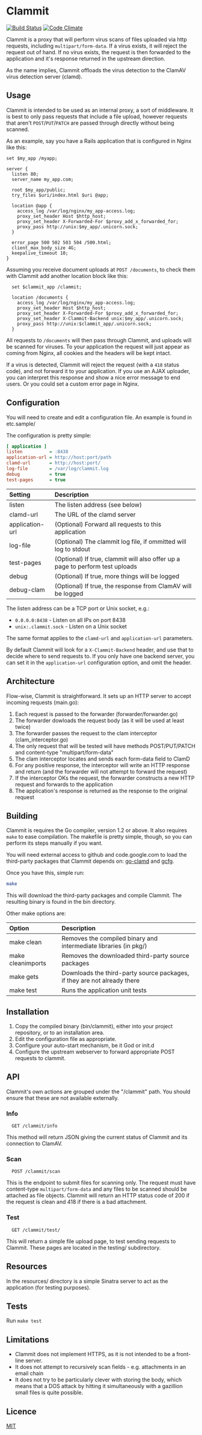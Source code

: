 # Clammit

[![Build Status](https://travis-ci.org/ifad/clammit.svg)](https://travis-ci.org/ifad/clammit)
[![Code Climate](https://codeclimate.com/github/ifad/clammit/badges/gpa.svg)](https://codeclimate.com/github/ifad/clammit)

Clammit is a proxy that will perform virus scans of files uploaded via http requests,
including `multipart/form-data`.  If a virus exists, it will reject the request out of
hand. If no virus exists, the request is then forwarded to the application and
it's response returned in the upstream direction.

As the name implies, Clammit offloads the virus detection to the ClamAV virus
detection server (clamd).

## Usage

Clammit is intended to be used as an internal proxy, a sort of middleware. It
is best to only pass requests that include a file upload, however requests that
aren't `POST`/`PUT`/`PATCH` are passed through directly without being scanned.

As an example, say you have a Rails application that is configured in Nginx
like this:

```nginx
set $my_app /myapp;

server {
  listen 80;
  server_name my_app.com;

  root $my_app/public;
  try_files $uri/index.html $uri @app;

  location @app {
    access_log /var/log/nginx/my_app-access.log;
    proxy_set_header Host $http_host;
    proxy_set_header X-Forwarded-For $proxy_add_x_forwarded_for;
    proxy_pass http://unix:$my_app/.unicorn.sock;
  }

  error_page 500 502 503 504 /500.html;
  client_max_body_size 4G;
  keepalive_timeout 10;
}
```

Assuming you receive document uploads at `POST /documents`, to check them with
Clammit add another location block like this:

```nginx
  set $clammit_app /clammit;

  location /documents {
    access_log /var/log/nginx/my_app-access.log;
    proxy_set_header Host $http_host;
    proxy_set_header X-Forwarded-For $proxy_add_x_forwarded_for;
    proxy_set_header X-Clammit-Backend unix:$my_app/.unicorn.sock;
    proxy_pass http://unix:$clammit_app/.unicorn.sock;
  }
```

All requests to `/documents` will then pass through Clammit, and uploads will
be scanned for viruses. To your application the request will just appear as
coming from Nginx, all cookies and the headers will be kept intact.

If a virus is detected, Clammit will reject the request (with a `418` status
code), and not forward it to your application. If you use an AJAX uploader, you
can interpret this response and show a nice error message to end users. Or you
could set a custom error page in Nginx.

## Configuration

You will need to create and edit a configuration file. An example is found in etc.sample/

The configuration is pretty simple:

```ini
[ application ]
listen          = :8438
application-url = http://host:port/path
clamd-url       = http://host:port/
log-file        = /var/log/clammit.log
debug           = true
test-pages      = true
```

Setting         | Description
:---------------| :-----------------------------------------------------------------------------
listen          | The listen address (see below)
clamd-url       | The URL of the clamd server
application-url | (Optional) Forward all requests to this application
log-file        | (Optional) The clammit log file, if ommitted will log to stdout
test-pages      | (Optional) If true, clammit will also offer up a page to perform test uploads
debug           | (Optional) If true, more things will be logged
debug-clam      | (Optional) If true, the response from ClamAV will be logged

The listen address can be a TCP port or Unix socket, e.g.:

* `0.0.0.0:8438`       - Listen on all IPs on port 8438
* `unix:.clammit.sock` - Listen on a Unix socket

The same format applies to the `clamd-url` and `application-url` parameters.

By default Clammit will look for a `X-Clammit-Backend` header, and use that to
decide where to send requests to. If you only have one backend server, you can
set it in the `application-url` configuration option, and omit the header.

## Architecture

Flow-wise, Clammit is straightforward. It sets up an HTTP server to accept
incoming requests (main.go):

1. Each request is passed to the forwarder (forwarder/forwarder.go)
2. The forwarder dowloads the request body (as it will be used at least twice)
3. The forwarder passes the request to the clam interceptor (clam\_interceptor.go)
4. The only request that will be tested will have methods POST/PUT/PATCH and content-type "multipart/form-data"
5. The clam interceptor locates and sends each form-data field to ClamD
6. For any positive response, the interceptor will write an HTTP response and return (and the forwarder will not attempt to forward the request)
7. If the interceptor OKs the request, the forwarder constructs a new HTTP request and forwards to the application
8. The application's response is returned as the response to the original request

## Building

Clammit is requires the Go compiler, version 1.2 or above. It also requires ```make```
to ease compilation. The makefile is pretty simple, though, so you can perform its
steps manually if you want.

You will need external access to github and code.google.com to load the
third-party packages that Clammit depends on: [go-clamd][] and [gcfg][].

Once you have this, simple run:

```sh
make
```
This will download the third-party packages and compile Clammit. The resulting
binary is found in the bin directory.

Other make options are:

Option            | Description
:-----------------| :------------------------------------------------------------------------
make clean        | Removes the compiled binary and intermediate libraries (in pkg/)
make cleanimports | Removes the downloaded third-party source packages
make gets         | Downloads the third-party source packages, if they are not already there
make test         | Runs the application unit tests

## Installation

1. Copy the compiled binary (bin/clammit), either into your project repository, or to an installation area.
2. Edit the configuration file as appropriate.
3. Configure your auto-start mechanism, be it God or init.d
4. Configure the upstream webserver to forward appropriate POST requests to clammit.

## API

Clammit's own actions are grouped under the "/clammit" path. You should ensure
that these are not available externally.

### Info

```
  GET /clammit/info
```

This method will return JSON giving the current status of Clammit and its connection to ClamAV.

### Scan

```
  POST /clammit/scan
```

This is the endpoint to submit files for scanning only. The request must have content-type ```multipart/form-data```
and any files to be scanned should be attached as file objects. Clammit will return an HTTP status code of 200 if
the request is clean and 418 if there is a bad attachment.

### Test

```
  GET /clammit/test/
```

This will return a simple file upload page, to test sending requests to Clammit. These pages are located in the
testing/ subdirectory.

## Resources

In the resources/ directory is a simple Sinatra server to act as the application (for testing purposes).

## Tests

Run ```make test```

## Limitations

* Clammit does not implement HTTPS, as it is not intended to be a front-line server.
* It does not attempt to recursively scan fields - e.g. attachments in an email chain
* It does not try to be particularly clever with storing the body, which means that a DOS attack by hitting it simultaneously with a gazillion small files is quite possible.

## Licence

[MIT](https://github.com/ifad/clammit/blob/master/LICENSE)

[gcfg]:                http://code.google.com/p/gcfg
[go-clamd]:            http://github.com/dutchcoders/go-clamd
